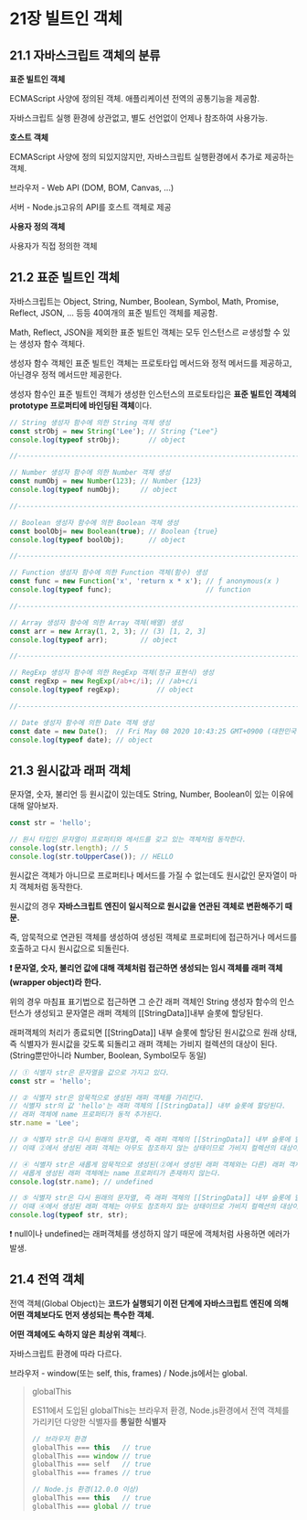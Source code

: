 # 21장 빌트인 객체

## 21.1 자바스크립트 객체의 분류

**표준 빌트인 객체**

ECMAScript 사양에 정의된 객체. 애플리케이션 전역의 공통기능을 제공함.

자바스크립트 실행 환경에 상관없고, 별도 선언없이 언제나 참조하여 사용가능.



**호스트 객체**

ECMAScript 사양에 정의 되있지않지만, 자바스크립트 실행환경에서 추가로 제공하는 객체.

브라우저 - Web API (DOM, BOM, Canvas, ...)

서버 - Node.js고유의 API를 호스트 객체로 제공



**사용자 정의 객체**

사용자가 직접 정의한 객체



## 21.2 표준 빌트인 객체

자바스크립트는 Object, String, Number, Boolean, Symbol, Math, Promise, Reflect, JSON, ... 등등 40여개의 표준 빌트인 객체를 제공함.

Math, Reflect, JSON을 제외한 표준 빌트인 객체는 모두 인스턴스르 ㄹ생성할 수 있는 생성자 함수 객체다.

생성자 함수 객체인 표준 빌트인 객체는 프로토타입 메서드와 정적 메서드를 제공하고, 아닌경우 정적 메서드만 제공한다.

생성자 함수인 표준 빌트인 객체가 생성한 인스턴스의 프로토타입은 **표준 빌트인 객체의 prototype 프로퍼티에 바인딩된 객체**이다.

```javascript
// String 생성자 함수에 의한 String 객체 생성
const strObj = new String('Lee'); // String {"Lee"}
console.log(typeof strObj);       // object

//------------------------------------------------------------------------

// Number 생성자 함수에 의한 Number 객체 생성
const numObj = new Number(123); // Number {123}
console.log(typeof numObj);     // object

//------------------------------------------------------------------------

// Boolean 생성자 함수에 의한 Boolean 객체 생성
const boolObj= new Boolean(true); // Boolean {true}
console.log(typeof boolObj);      // object

//------------------------------------------------------------------------

// Function 생성자 함수에 의한 Function 객체(함수) 생성
const func = new Function('x', 'return x * x'); // ƒ anonymous(x )
console.log(typeof func);                       // function

//------------------------------------------------------------------------

// Array 생성자 함수에 의한 Array 객체(배열) 생성
const arr = new Array(1, 2, 3); // (3) [1, 2, 3]
console.log(typeof arr);        // object

//------------------------------------------------------------------------

// RegExp 생성자 함수에 의한 RegExp 객체(정규 표현식) 생성
const regExp = new RegExp(/ab+c/i); // /ab+c/i
console.log(typeof regExp);         // object

//------------------------------------------------------------------------

// Date 생성자 함수에 의한 Date 객체 생성
const date = new Date();  // Fri May 08 2020 10:43:25 GMT+0900 (대한민국 표준시)
console.log(typeof date); // object
```



## 21.3 원시값과 래퍼 객체

문자열, 숫자, 불리언 등 원시값이 있는데도 String, Number, Boolean이 있는 이유에 대해 알아보자.

```javascript
const str = 'hello';

// 원시 타입인 문자열이 프로퍼티와 메서드를 갖고 있는 객체처럼 동작한다.
console.log(str.length); // 5
console.log(str.toUpperCase()); // HELLO
```

원시값은 객체가 아니므로 프로퍼티나 메서드를 가질 수 없는데도 원시값인 문자열이 마치 객체처럼 동작한다.

원시값의 경우 **자바스크립트 엔진이 일시적으로 원시값을 연관된 객체로 변환해주기 때문.**

즉, 암묵적으로 연관된 객체를 생성하여 생성된 객체로 프로퍼티에 접근하거나 메서드를 호출하고 다시 원시값으로 되돌린다.

**❗ 문자열, 숫자, 불리언 값에 대해 객체처럼 접근하면 생성되는 임시 객체를 래퍼 객체(wrapper object)라 한다.**

위의 경우 마침표 표기법으로 접근하면 그 순간 래퍼 객체인 String 생성자 함수의 인스턴스가 생성되고 문자열은 래퍼 객체의 [[StringData]]내부 슬롯에 할당된다.

래퍼객체의 처리가 종료되면 [[StringData]] 내부 슬롯에 할당된 원시값으로 원래 상태, 즉 식별자가 원시값을 갖도록 되돌리고 래퍼 객체는 가비지 컬렉션의 대상이 된다.<br/>(String뿐만아니라 Number, Boolean, Symbol모두 동일)

```javascript
// ① 식별자 str은 문자열을 값으로 가지고 있다.
const str = 'hello';

// ② 식별자 str은 암묵적으로 생성된 래퍼 객체를 가리킨다.
// 식별자 str의 값 'hello'는 래퍼 객체의 [[StringData]] 내부 슬롯에 할당된다.
// 래퍼 객체에 name 프로퍼티가 동적 추가된다.
str.name = 'Lee';

// ③ 식별자 str은 다시 원래의 문자열, 즉 래퍼 객체의 [[StringData]] 내부 슬롯에 할당된 원시값을 갖는다.
// 이때 ②에서 생성된 래퍼 객체는 아무도 참조하지 않는 상태이므로 가비지 컬렉션의 대상이 된다.

// ④ 식별자 str은 새롭게 암묵적으로 생성된(②에서 생성된 래퍼 객체와는 다른) 래퍼 객체를 가리킨다.
// 새롭게 생성된 래퍼 객체에는 name 프로퍼티가 존재하지 않는다.
console.log(str.name); // undefined

// ⑤ 식별자 str은 다시 원래의 문자열, 즉 래퍼 객체의 [[StringData]] 내부 슬롯에 할당된 원시값을 갖는다.
// 이때 ④에서 생성된 래퍼 객체는 아무도 참조하지 않는 상태이므로 가비지 컬렉션의 대상이 된다.
console.log(typeof str, str);
```

❗ null이나 undefined는 래퍼객체를 생성하지 않기 때문에 객체처럼 사용하면 에러가 발생.



## 21.4 전역 객체

전역 객체(Global Object)는 **코드가 실행되기 이전 단계에 자바스크립트 엔진에 의해 어떤 객체보다도 먼저 생성되는 특수한 객체.**

**어떤 객체에도 속하지 않은 최상위 객체**다.

자바스크립트 환경에 따라 다르다.

브라우저 - window(또는 self, this, frames) / Node.js에서는 global.

> globalThis
>
> ES11에서 도입된 globalThis는 브라우저 환경, Node.js환경에서 전역 객체를 가리키던 다양한 식별자를 **통일한 식별자**
>
> ```javascript
> // 브라우저 환경
> globalThis === this   // true
> globalThis === window // true
> globalThis === self   // true
> globalThis === frames // true
> 
> // Node.js 환경(12.0.0 이상)
> globalThis === this   // true
> globalThis === global // true
> ```